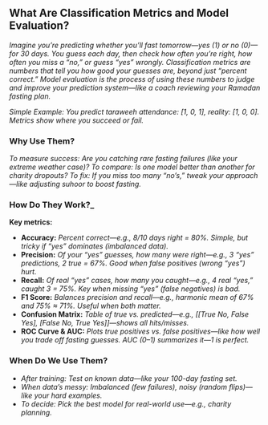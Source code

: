## What Are Classification Metrics and Model Evaluation?

_Imagine you’re predicting whether you’ll fast tomorrow—yes (1) or no (0)—for 30 days. You guess each day, then check how often you’re right, how often you miss a “no,” or guess “yes” wrongly. Classification metrics are numbers that tell you how good your guesses are, beyond just “percent correct.” Model evaluation is the process of using these numbers to judge and improve your prediction system—like a coach reviewing your Ramadan fasting plan._

_Simple Example: You predict taraweeh attendance: [1, 0, 1], reality: [1, 0, 0]. Metrics show where you succeed or fail._

### Why Use Them?

_To measure success: Are you catching rare fasting failures (like your extreme weather case)?_
_To compare: Is one model better than another for charity dropouts?_
_To fix: If you miss too many “no’s,” tweak your approach—like adjusting suhoor to boost fasting._

### How Do They Work?\_

**Key metrics:**

- **Accuracy:** _Percent correct—e.g., 8/10 days right = 80%. Simple, but tricky if “yes” dominates (imbalanced data)._
- **Precision:** _Of your “yes” guesses, how many were right—e.g., 3 “yes” predictions, 2 true = 67%. Good when false positives (wrong “yes”) hurt._
- **Recall:** _Of real “yes” cases, how many you caught—e.g., 4 real “yes,” caught 3 = 75%. Key when missing “yes” (false negatives) is bad._
- **F1 Score:** _Balances precision and recall—e.g., harmonic mean of 67% and 75% ≈ 71%. Useful when both matter._
- **Confusion Matrix:** _Table of true vs. predicted—e.g., [[True No, False Yes], [False No, True Yes]]—shows all hits/misses._
- **ROC Curve & AUC:** _Plots true positives vs. false positives—like how well you trade off fasting guesses. AUC (0–1) summarizes it—1 is perfect._

### When Do We Use Them?

- _After training: Test on known data—like your 100-day fasting set._
- _When data’s messy: Imbalanced (few failures), noisy (random flips)—like your hard examples._
- _To decide: Pick the best model for real-world use—e.g., charity planning._
